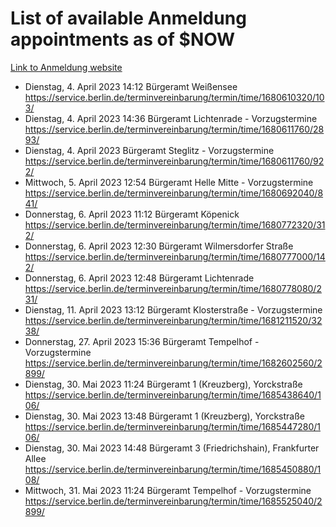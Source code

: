 # List of available Anmeldung appointments as of $NOW
[Link to Anmeldung website](https://service.berlin.de/terminvereinbarung/termin/tag.php?termin=1&anliegen[]=120686&dienstleisterlist=122210,122217,327316,122219,327312,122227,327314,122231,327346,122243,327348,122254,122252,329742,122260,329745,122262,329748,122271,327278,122273,327274,122277,327276,330436,122280,327294,122282,327290,122284,327292,122291,327270,122285,327266,122286,327264,122296,327268,150230,329760,122297,327286,122294,327284,122312,329763,122314,329775,122304,327330,122311,327334,122309,327332,317869,122281,327352,122279,329772,122283,122276,327324,122274,327326,122267,329766,122246,327318,122251,327320,122257,327322,122208,327298,122226,327300&herkunft=http%3A%2F%2Fservice.berlin.de%2Fdienstleistung%2F120686%2F)
- Dienstag, 4. April 2023 14:12 Bürgeramt Weißensee https://service.berlin.de/terminvereinbarung/termin/time/1680610320/103/
- Dienstag, 4. April 2023 14:36 Bürgeramt Lichtenrade - Vorzugstermine https://service.berlin.de/terminvereinbarung/termin/time/1680611760/2893/
- Dienstag, 4. April 2023  Bürgeramt Steglitz - Vorzugstermine https://service.berlin.de/terminvereinbarung/termin/time/1680611760/922/
- Mittwoch, 5. April 2023 12:54 Bürgeramt Helle Mitte - Vorzugstermine https://service.berlin.de/terminvereinbarung/termin/time/1680692040/841/
- Donnerstag, 6. April 2023 11:12 Bürgeramt Köpenick https://service.berlin.de/terminvereinbarung/termin/time/1680772320/312/
- Donnerstag, 6. April 2023 12:30 Bürgeramt Wilmersdorfer Straße https://service.berlin.de/terminvereinbarung/termin/time/1680777000/142/
- Donnerstag, 6. April 2023 12:48 Bürgeramt Lichtenrade https://service.berlin.de/terminvereinbarung/termin/time/1680778080/231/
- Dienstag, 11. April 2023 13:12 Bürgeramt Klosterstraße - Vorzugstermine https://service.berlin.de/terminvereinbarung/termin/time/1681211520/3238/
- Donnerstag, 27. April 2023 15:36 Bürgeramt Tempelhof - Vorzugstermine https://service.berlin.de/terminvereinbarung/termin/time/1682602560/2899/
- Dienstag, 30. Mai 2023 11:24 Bürgeramt 1 (Kreuzberg), Yorckstraße https://service.berlin.de/terminvereinbarung/termin/time/1685438640/106/
- Dienstag, 30. Mai 2023 13:48 Bürgeramt 1 (Kreuzberg), Yorckstraße https://service.berlin.de/terminvereinbarung/termin/time/1685447280/106/
- Dienstag, 30. Mai 2023 14:48 Bürgeramt 3 (Friedrichshain), Frankfurter Allee https://service.berlin.de/terminvereinbarung/termin/time/1685450880/108/
- Mittwoch, 31. Mai 2023 11:24 Bürgeramt Tempelhof - Vorzugstermine https://service.berlin.de/terminvereinbarung/termin/time/1685525040/2899/
